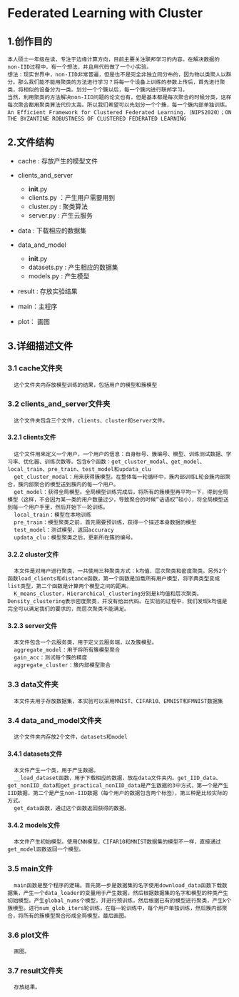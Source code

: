 # Federated Learning with Cluster

## 1.创作目的

	本人硕士一年级在读，专注于边缘计算方向，目前主要关注联邦学习的内容。在解决数据的non-IID过程中，有一个想法，并且用代码做了一个小实验。
	想法：现实世界中，non-IID非常普遍，但是也不是完全非独立同分布的，因为物以类聚人以群分。那么我们能不能用聚类的方法进行学习？将每一个设备上训练的参数上传后，首先进行聚类，将相似的设备分为一类。划分一个个簇以后，每一个簇内进行联邦学习。
	当然，利用聚类的方法解决non-IID问题的论文也有，但是基本都是每次聚合的时候分类，这样每次聚合都用聚类算法代价太高。所以我们希望可以先划分一个个簇，每一个簇内部单独训练。An Efficient Framework for Clustered Federated Learning.（NIPS2020）；ON THE BYZANTINE ROBUSTNESS OF CLUSTERED FEDERATED LEARNING

## 2.文件结构
+ cache  :   存放产生的模型文件

+ clients_and_server

    + __init__.py
    + clients.py   ：产生用户需要用到
    + cluster.py   :  聚类算法
    + server.py    :  产生云服务

+ data  :   下载相应的数据集

+ data_and_model   

    + __init__.py
    + datasets.py    :  产生相应的数据集
    + models.py      :  产生模型

+ result :    存放实验结果

+ main：主程序

+ plot： 画图


## 3.详细描述文件

### 3.1 cache文件夹
      这个文件夹内存放模型训练的结果，包括用户的模型和簇模型

### 3.2 clients_and_server文件夹
      这个文件夹包含三个文件，clients、cluster和server文件。

#### 3.2.1 clients文件
      这个文件用来定义一个用户，一个用户的信息：自身标号、簇编号、模型、训练测试数据、学习率、优化器、训练次数等。包含6个函数：get_cluster_modal、get_model、local_train、pre_train、test_model和updata_clu
      get_cluster_modal：用来获得簇模型。在整体每一轮循环中，簇内部训练L轮会簇内部聚合，簇内部聚合的模型送到簇内的每一个用户。
      get_model：获得全局模型。全局模型训练完成后，将所有的簇模型再平均一下，得到全局模型（这样，不会因为某一类的用户数量过少，导致聚合的时候“话语权”较小），将全局模型送到每一个用户手里，然后开始下一轮训练。
      local_train：模型在本地训练
      pre_train：模型聚类之前，首先需要预训练，获得一个描述本身数据的模型
      test_model：测试模型，返回accuracy
      updata_clu：模型聚类之后，更新所在簇的编号。

#### 3.2.2 cluster文件
      本文件是对用户进行聚类，一共使用三种聚类方式：k均值、层次聚类和密度聚类。另外2个函数load_clients和distance函数，第一个函数是加载所有用户模型，将字典类型变成list类型，第二个函数是计算两个模型之间的距离。
      K_means_cluster，Hierarchical_clustering分别是k均值和层次聚类。Density_clustering表示密度聚类，并没有给出代码。在实验的过程中，我们发现k均值是完全可以满足我们的要求的，而层次聚类不能满足。

#### 3.2.3 server文件
      本文件包含一个云服务类，用于定义云服务端，以及簇模型。
      aggregate_model：用于将所有簇模型聚合
      gain_acc：测试每个簇的精度
      aggregate_cluster：簇内部模型聚合
      
### 3.3 data文件夹
      本文件夹用于存放数据集，本实验可以采用MNIST、CIFAR10、EMNIST和FMNIST数据集

### 3.4 data_and_model文件夹
      这个文件夹内存放2个文件，datasets和model

#### 3.4.1 datasets文件
      本文件产生一个类，用于产生数据。
      __load_dataset函数，用于下载相应的数据，放在data文件夹内。get_IID_data、get_nonIID_data和get_practical_nonIID_data是产生数据的3中方式，第一个是产生IID数据，第二个是产生non-IID数据（每个用户的数据包含两个标签），第三种是比较实际的方式。
      get_data函数，通过这个函数返回获得的数据。

#### 3.4.2 models文件
      本文件产生初始模型。使用CNN模型，CIFAR10和MNIST数据集的模型不一样，直接通过get_model函数返回一个模型。

### 3.5 main文件
      main函数是整个程序的逻辑。首先第一步是数据集的名字使用download_data函数下载数据集，产生一个data_loader的变量用于产生数据，然后根据数据集的名字和模型的种类产生初始模型。产生global_nums个模型，并进行预训练，然后根据已有的模型进行聚类，产生k个簇模型。进行num_glob_iters轮训练，在每一轮训练中，每个用户单独训练，然后簇内部聚合，将所有的簇模型聚合形成全局模型。最后画图。

### 3.6 plot文件
      画图。

### 3.7 result文件夹
      存放结果。








